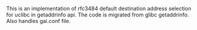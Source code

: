 This is an implementation of rfc3484 default destination address selection for uclibc in getaddrinfo api. The code is migrated from glibc getaddrinfo.
Also handles gai.conf file.
